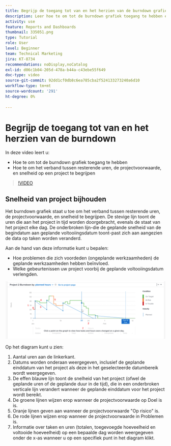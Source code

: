 ```yaml
---
title: Begrijp de toegang tot van en het herzien van de burndown grafiek
description: Leer hoe te om tot de burndown grafiek toegang te hebben en het verband tussen resterende uren, projectvoorwaarde, en projectsnelheid in [!UICONTROL Enhanced analytics] te begrijpen.
activity: use
feature: Reports and Dashboards
thumbnail: 335051.png
type: Tutorial
role: User
level: Beginner
team: Technical Marketing
jira: KT-8734
recommendations: noDisplay,noCatalog
exl-id: d06c1b04-205d-478a-b44a-c43ebe55f649
doc-type: video
source-git-commit: 92dd1cf0db8c6ea785cba2f524133273240a6d10
workflow-type: tm+mt
source-wordcount: '291'
ht-degree: 0%

---
```


# Begrijp de toegang tot van en het herzien van de burndown

In deze video leert u:

* Hoe te om tot de burndown grafiek toegang te hebben
* Hoe te om het verband tussen resterende uren, de projectvoorwaarde, en snelheid op een project te begrijpen

>[!VIDEO](https://video.tv.adobe.com/v/335051/?quality=12&learn=on)

## Snelheid van project bijhouden

Het burndown grafiek staat u toe om het verband tussen resterende uren, de projectvoorwaarde, en snelheid te begrijpen. De stevige lijn toont de uren die aan het project in tijd worden doorgebracht, evenals de staat van het project elke dag. De onderbroken lijn-die de geplande snelheid van de begindatum aan geplande voltooiingsdatum toont-past zich aan aangezien de data op taken worden veranderd.

Aan de hand van deze informatie kunt u bepalen:

* Hoe problemen die zich voordeden (ongeplande werkzaamheden) de geplande werkzaamheden hebben beïnvloed.
* Welke gebeurtenissen uw project voorbij de geplande voltooiingsdatum verlengden.

![ een beeld dat een burndown grafiek met aantallen op gebieden toont die in hieronder kogels worden beschreven ](assets/section-2-9.png)

Op het diagram kunt u zien:

1. Aantal uren aan de linkerkant.
1. Datums worden onderaan weergegeven, inclusief de geplande einddatum van het project als deze in het geselecteerde datumbereik wordt weergegeven.
1. De effen blauwe lijn toont de snelheid van het project (ofwel de geplande uren of de geplande duur in de tijd), die in een onderbroken verticale lijn verandert wanneer de geplande einddatum voor het project wordt bereikt.
1. De groene lijnen wijzen erop wanneer de projectvoorwaarde op Doel is is.
1. Oranje lijnen geven aan wanneer de projectvoorwaarde &quot;Op risico&quot; is.
1. De rode lijnen wijzen erop wanneer de projectvoorwaarde in Problemen is.
1. Informatie over taken en uren (totalen, toegevoegde hoeveelheid en voltooide hoeveelheid) op een bepaalde dag worden weergegeven onder de x-as wanneer u op een specifiek punt in het diagram klikt.
